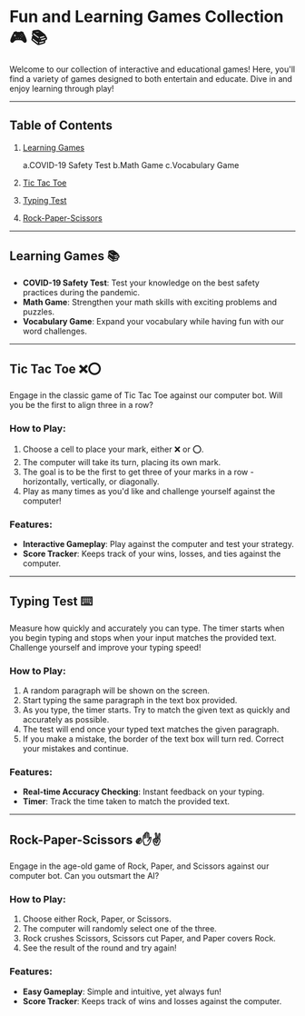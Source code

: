 

# Fun and Learning Games Collection 🎮 📚

Welcome to our collection of interactive and educational games! Here, you'll find a variety of games designed to both entertain and educate. Dive in and enjoy learning through play!

---

## Table of Contents

1. [Learning Games](#learning-games-)
   
   a.COVID-19 Safety Test
   b.Math Game
   c.Vocabulary Game
   
3. [Tic Tac Toe](#tic-tac-toe-)
4. [Typing Test](#typing-test-)
5. [Rock-Paper-Scissors](#rock-paper-scissors-)


---

## Learning Games 📚

- **COVID-19 Safety Test**: Test your knowledge on the best safety practices during the pandemic.
- **Math Game**: Strengthen your math skills with exciting problems and puzzles.
- **Vocabulary Game**: Expand your vocabulary while having fun with our word challenges.

---

## Tic Tac Toe ❌⭕️

Engage in the classic game of Tic Tac Toe against our computer bot. Will you be the first to align three in a row?

### How to Play:

1. Choose a cell to place your mark, either ❌ or ⭕️.
2. The computer will take its turn, placing its own mark.
3. The goal is to be the first to get three of your marks in a row - horizontally, vertically, or diagonally.
4. Play as many times as you'd like and challenge yourself against the computer!

### Features:

- **Interactive Gameplay**: Play against the computer and test your strategy.
- **Score Tracker**: Keeps track of your wins, losses, and ties against the computer.

---

## Typing Test ⌨️

Measure how quickly and accurately you can type. The timer starts when you begin typing and stops when your input matches the provided text. Challenge yourself and improve your typing speed!

### How to Play:

1. A random paragraph will be shown on the screen.
2. Start typing the same paragraph in the text box provided.
3. As you type, the timer starts. Try to match the given text as quickly and accurately as possible.
4. The test will end once your typed text matches the given paragraph.
5. If you make a mistake, the border of the text box will turn red. Correct your mistakes and continue.

### Features:

- **Real-time Accuracy Checking**: Instant feedback on your typing.
- **Timer**: Track the time taken to match the provided text.

---

## Rock-Paper-Scissors ✊✋✌️

Engage in the age-old game of Rock, Paper, and Scissors against our computer bot. Can you outsmart the AI?

### How to Play:

1. Choose either Rock, Paper, or Scissors.
2. The computer will randomly select one of the three.
3. Rock crushes Scissors, Scissors cut Paper, and Paper covers Rock.
4. See the result of the round and try again!

### Features:

- **Easy Gameplay**: Simple and intuitive, yet always fun!
- **Score Tracker**: Keeps track of wins and losses against the computer.




